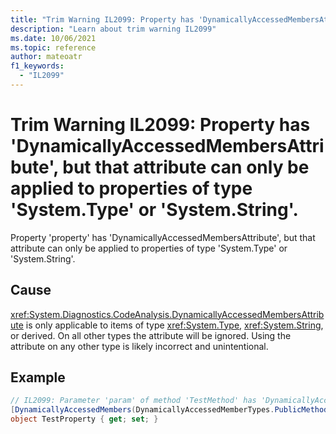 ```yaml
---
title: "Trim Warning IL2099: Property has 'DynamicallyAccessedMembersAttribute', but that attribute can only be applied to properties of type 'System.Type' or 'System.String'."
description: "Learn about trim warning IL2099"
ms.date: 10/06/2021
ms.topic: reference
author: mateoatr
f1_keywords:
  - "IL2099"
---
```

# Trim Warning IL2099: Property has 'DynamicallyAccessedMembersAttribute', but that attribute can only be applied to properties of type 'System.Type' or 'System.String'.

Property 'property' has 'DynamicallyAccessedMembersAttribute', but that attribute can only be applied to properties of type 'System.Type' or 'System.String'.

## Cause

<xref:System.Diagnostics.CodeAnalysis.DynamicallyAccessedMembersAttribute> is only applicable to items of type <xref:System.Type>, <xref:System.String>, or derived. On all other types the attribute will be ignored. Using the attribute on any other type is likely incorrect and unintentional.

## Example

```csharp
// IL2099: Parameter 'param' of method 'TestMethod' has 'DynamicallyAccessedMembersAttribute', but that attribute can only be applied to properties of type 'System.Type' or 'System.String'
[DynamicallyAccessedMembers(DynamicallyAccessedMemberTypes.PublicMethods)]
object TestProperty { get; set; }
```
